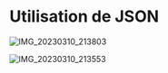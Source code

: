 # Utilisation de JSON
![IMG_20230310_213803](https://user-images.githubusercontent.com/92756846/224423830-96ef32c1-39ff-44dd-9a1a-ca5b88589a6e.jpg)

![IMG_20230310_213553](https://user-images.githubusercontent.com/92756846/224423525-6f3a51c8-90eb-4e0d-881a-7d8ba8bd00da.jpg)

